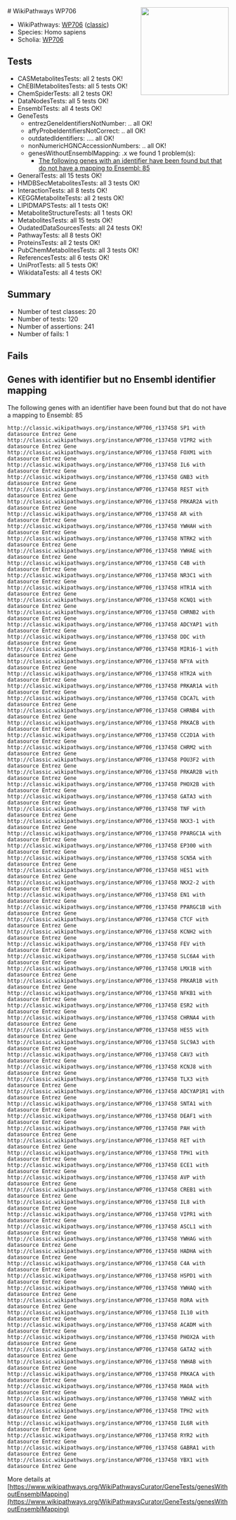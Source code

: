 <img style="float: right; width: 200px" src="https://upload.wikimedia.org/wikipedia/commons/thumb/8/83/Wplogo_with_text_500.png/640px-Wplogo_with_text_500.png" />
# WikiPathways WP706

* WikiPathways: [WP706](https://wikipathways.org/pathways/WP706) ([classic](https://classic.wikipathways.org/instance/WP706))
* Species: Homo sapiens
* Scholia: [WP706](https://scholia.toolforge.org/wikipathways/WP706)
## Tests
* CASMetabolitesTests: all 2 tests OK!
* ChEBIMetabolitesTests: all 5 tests OK!
* ChemSpiderTests: all 2 tests OK!
* DataNodesTests: all 5 tests OK!
* EnsemblTests: all 4 tests OK!
* GeneTests
    * entrezGeneIdentifiersNotNumber: .. all OK!
    * affyProbeIdentifiersNotCorrect: .. all OK!
    * outdatedIdentifiers: .... all OK!
    * nonNumericHGNCAccessionNumbers: .. all OK!
    * genesWithoutEnsemblMapping: .x we found 1 problem(s):
        * [The following genes with an identifier have been found but that do not have a mapping to Ensembl: 85](#c4e543eb)
* GeneralTests: all 15 tests OK!
* HMDBSecMetabolitesTests: all 3 tests OK!
* InteractionTests: all 8 tests OK!
* KEGGMetaboliteTests: all 2 tests OK!
* LIPIDMAPSTests: all 1 tests OK!
* MetaboliteStructureTests: all 1 tests OK!
* MetabolitesTests: all 15 tests OK!
* OudatedDataSourcesTests: all 24 tests OK!
* PathwayTests: all 8 tests OK!
* ProteinsTests: all 2 tests OK!
* PubChemMetabolitesTests: all 3 tests OK!
* ReferencesTests: all 6 tests OK!
* UniProtTests: all 5 tests OK!
* WikidataTests: all 4 tests OK!


## Summary

* Number of test classes: 20
* Number of tests: 120
* Number of assertions: 241
* Number of fails: 1

## Fails

<a name="c4e543eb" />

## Genes with identifier but no Ensembl identifier mapping

The following genes with an identifier have been found but that do not have a mapping to Ensembl: 85
```
http://classic.wikipathways.org/instance/WP706_r137458 SP1 with datasource Entrez Gene
http://classic.wikipathways.org/instance/WP706_r137458 VIPR2 with datasource Entrez Gene
http://classic.wikipathways.org/instance/WP706_r137458 FOXM1 with datasource Entrez Gene
http://classic.wikipathways.org/instance/WP706_r137458 IL6 with datasource Entrez Gene
http://classic.wikipathways.org/instance/WP706_r137458 GNB3 with datasource Entrez Gene
http://classic.wikipathways.org/instance/WP706_r137458 REST with datasource Entrez Gene
http://classic.wikipathways.org/instance/WP706_r137458 PRKAR2A with datasource Entrez Gene
http://classic.wikipathways.org/instance/WP706_r137458 AR with datasource Entrez Gene
http://classic.wikipathways.org/instance/WP706_r137458 YWHAH with datasource Entrez Gene
http://classic.wikipathways.org/instance/WP706_r137458 NTRK2 with datasource Entrez Gene
http://classic.wikipathways.org/instance/WP706_r137458 YWHAE with datasource Entrez Gene
http://classic.wikipathways.org/instance/WP706_r137458 C4B with datasource Entrez Gene
http://classic.wikipathways.org/instance/WP706_r137458 NR3C1 with datasource Entrez Gene
http://classic.wikipathways.org/instance/WP706_r137458 HTR1A with datasource Entrez Gene
http://classic.wikipathways.org/instance/WP706_r137458 KCNQ1 with datasource Entrez Gene
http://classic.wikipathways.org/instance/WP706_r137458 CHRNB2 with datasource Entrez Gene
http://classic.wikipathways.org/instance/WP706_r137458 ADCYAP1 with datasource Entrez Gene
http://classic.wikipathways.org/instance/WP706_r137458 DDC with datasource Entrez Gene
http://classic.wikipathways.org/instance/WP706_r137458 MIR16-1 with datasource Entrez Gene
http://classic.wikipathways.org/instance/WP706_r137458 NFYA with datasource Entrez Gene
http://classic.wikipathways.org/instance/WP706_r137458 HTR2A with datasource Entrez Gene
http://classic.wikipathways.org/instance/WP706_r137458 PRKAR1A with datasource Entrez Gene
http://classic.wikipathways.org/instance/WP706_r137458 CDCA7L with datasource Entrez Gene
http://classic.wikipathways.org/instance/WP706_r137458 CHRNB4 with datasource Entrez Gene
http://classic.wikipathways.org/instance/WP706_r137458 PRKACB with datasource Entrez Gene
http://classic.wikipathways.org/instance/WP706_r137458 CC2D1A with datasource Entrez Gene
http://classic.wikipathways.org/instance/WP706_r137458 CHRM2 with datasource Entrez Gene
http://classic.wikipathways.org/instance/WP706_r137458 POU3F2 with datasource Entrez Gene
http://classic.wikipathways.org/instance/WP706_r137458 PRKAR2B with datasource Entrez Gene
http://classic.wikipathways.org/instance/WP706_r137458 PHOX2B with datasource Entrez Gene
http://classic.wikipathways.org/instance/WP706_r137458 GATA3 with datasource Entrez Gene
http://classic.wikipathways.org/instance/WP706_r137458 TNF with datasource Entrez Gene
http://classic.wikipathways.org/instance/WP706_r137458 NKX3-1 with datasource Entrez Gene
http://classic.wikipathways.org/instance/WP706_r137458 PPARGC1A with datasource Entrez Gene
http://classic.wikipathways.org/instance/WP706_r137458 EP300 with datasource Entrez Gene
http://classic.wikipathways.org/instance/WP706_r137458 SCN5A with datasource Entrez Gene
http://classic.wikipathways.org/instance/WP706_r137458 HES1 with datasource Entrez Gene
http://classic.wikipathways.org/instance/WP706_r137458 NKX2-2 with datasource Entrez Gene
http://classic.wikipathways.org/instance/WP706_r137458 EN1 with datasource Entrez Gene
http://classic.wikipathways.org/instance/WP706_r137458 PPARGC1B with datasource Entrez Gene
http://classic.wikipathways.org/instance/WP706_r137458 CTCF with datasource Entrez Gene
http://classic.wikipathways.org/instance/WP706_r137458 KCNH2 with datasource Entrez Gene
http://classic.wikipathways.org/instance/WP706_r137458 FEV with datasource Entrez Gene
http://classic.wikipathways.org/instance/WP706_r137458 SLC6A4 with datasource Entrez Gene
http://classic.wikipathways.org/instance/WP706_r137458 LMX1B with datasource Entrez Gene
http://classic.wikipathways.org/instance/WP706_r137458 PRKAR1B with datasource Entrez Gene
http://classic.wikipathways.org/instance/WP706_r137458 NFKB1 with datasource Entrez Gene
http://classic.wikipathways.org/instance/WP706_r137458 ESR2 with datasource Entrez Gene
http://classic.wikipathways.org/instance/WP706_r137458 CHRNA4 with datasource Entrez Gene
http://classic.wikipathways.org/instance/WP706_r137458 HES5 with datasource Entrez Gene
http://classic.wikipathways.org/instance/WP706_r137458 SLC9A3 with datasource Entrez Gene
http://classic.wikipathways.org/instance/WP706_r137458 CAV3 with datasource Entrez Gene
http://classic.wikipathways.org/instance/WP706_r137458 KCNJ8 with datasource Entrez Gene
http://classic.wikipathways.org/instance/WP706_r137458 TLX3 with datasource Entrez Gene
http://classic.wikipathways.org/instance/WP706_r137458 ADCYAP1R1 with datasource Entrez Gene
http://classic.wikipathways.org/instance/WP706_r137458 SNTA1 with datasource Entrez Gene
http://classic.wikipathways.org/instance/WP706_r137458 DEAF1 with datasource Entrez Gene
http://classic.wikipathways.org/instance/WP706_r137458 PAH with datasource Entrez Gene
http://classic.wikipathways.org/instance/WP706_r137458 RET with datasource Entrez Gene
http://classic.wikipathways.org/instance/WP706_r137458 TPH1 with datasource Entrez Gene
http://classic.wikipathways.org/instance/WP706_r137458 ECE1 with datasource Entrez Gene
http://classic.wikipathways.org/instance/WP706_r137458 AVP with datasource Entrez Gene
http://classic.wikipathways.org/instance/WP706_r137458 CREB1 with datasource Entrez Gene
http://classic.wikipathways.org/instance/WP706_r137458 IL8 with datasource Entrez Gene
http://classic.wikipathways.org/instance/WP706_r137458 VIPR1 with datasource Entrez Gene
http://classic.wikipathways.org/instance/WP706_r137458 ASCL1 with datasource Entrez Gene
http://classic.wikipathways.org/instance/WP706_r137458 YWHAG with datasource Entrez Gene
http://classic.wikipathways.org/instance/WP706_r137458 HADHA with datasource Entrez Gene
http://classic.wikipathways.org/instance/WP706_r137458 C4A with datasource Entrez Gene
http://classic.wikipathways.org/instance/WP706_r137458 HSPD1 with datasource Entrez Gene
http://classic.wikipathways.org/instance/WP706_r137458 YWHAQ with datasource Entrez Gene
http://classic.wikipathways.org/instance/WP706_r137458 RORA with datasource Entrez Gene
http://classic.wikipathways.org/instance/WP706_r137458 IL10 with datasource Entrez Gene
http://classic.wikipathways.org/instance/WP706_r137458 ACADM with datasource Entrez Gene
http://classic.wikipathways.org/instance/WP706_r137458 PHOX2A with datasource Entrez Gene
http://classic.wikipathways.org/instance/WP706_r137458 GATA2 with datasource Entrez Gene
http://classic.wikipathways.org/instance/WP706_r137458 YWHAB with datasource Entrez Gene
http://classic.wikipathways.org/instance/WP706_r137458 PRKACA with datasource Entrez Gene
http://classic.wikipathways.org/instance/WP706_r137458 MAOA with datasource Entrez Gene
http://classic.wikipathways.org/instance/WP706_r137458 YWHAZ with datasource Entrez Gene
http://classic.wikipathways.org/instance/WP706_r137458 TPH2 with datasource Entrez Gene
http://classic.wikipathways.org/instance/WP706_r137458 IL6R with datasource Entrez Gene
http://classic.wikipathways.org/instance/WP706_r137458 RYR2 with datasource Entrez Gene
http://classic.wikipathways.org/instance/WP706_r137458 GABRA1 with datasource Entrez Gene
http://classic.wikipathways.org/instance/WP706_r137458 YBX1 with datasource Entrez Gene
```

More details at [https://www.wikipathways.org/WikiPathwaysCurator/GeneTests/genesWithoutEnsemblMapping](https://www.wikipathways.org/WikiPathwaysCurator/GeneTests/genesWithoutEnsemblMapping)

